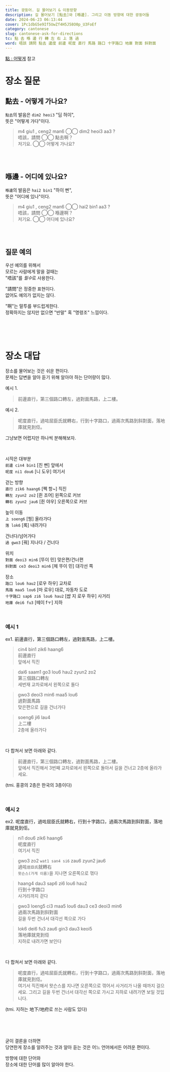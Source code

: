 ```yaml
---
title: 광둥어. 길 물어보기 & 이동방향
description: 길 몰어보기 [點去]와 [喺邊]. 그리고 이동 방향에 대한 광둥어들
date: 2024-06-23 06:13:44
cover: 1Pc1dbG5e9If5UwZf4H5J58O0p_U3FoEf
category: cantonese
slug: cantonese-ask-for-directions
tc: 點 去 喺 邊 行 轉 左 右 上 落 過
word: 唔該 請問 點去 邊度 前邊 呢度 直行 馬路 路口 十字路口 地庫 對面 斜對面
---
```


[點 : 어떻게](/blog/cantonese-how-and-why-dim) 참고

# 장소 질문

## 點去 - 어떻게 가나요?

`點去`의 발음은 `dim2 heoi3` "딤 허이",  
뜻은 "어떻게 가다"이다.

> m4 giu1 , ceng2 man6 ◯◯ dim2 heoi3 aa3 ?  
> 唔該，請問 ◯◯ 點去啊？  
> 저기요. ◯◯ 어떻게 가나요?

<br><br>

## 喺邊 - 어디에 있나요?

`喺邊`의 발음은 `hai2 bin1` "하이 삔",  
뜻은 "어디에 있나"이다.

> m4 giu1 , ceng2 man6 ◯◯ hai2 bin1 aa3 ?  
> 唔該，請問 ◯◯ 喺邊啊？  
> 저기요. ◯◯ 어디에 있나요?

<br><br>

## 질문 예의

우선 예의를 위해서  
모르는 사람에게 말을 걸때는  
"唔該"를 *필수*로 사용한다.

"請問"은 정중한 표현이다.  
없어도 예의가 없지는 않다.

"啊"는 말투를 부드럽게한다.  
정확하지는 않지만 없으면 "반말" 혹 "명령조" 느낌이다.

<br><br><br>

# 장소 대답

장소를 물어보는 것은 쉬운 편이다.  
문제는 답변을 알아 듣기 위해 알아야 하는 단어량이 많다.

예시 1.

> 前邊直行，第三個路口轉左，過對面馬路，上二樓。

예시 2.

> 呢度直行，過咗屈臣氏就轉右，行到十字路口，過兩次馬路到斜對面，落地庫就見到佢。

그냥보면 어렵지만 하나씩 분해해보자.

<br>

시작은 대부분  
`前邊 cin4 bin1` [친 삔] 앞에서  
`呢度 ni1 dou6` [니 도우] 여기서

걷는 방향  
`直行 zik6 haang6` [쩩 항~] 직진  
`轉左 zyun2 zo2` [쥔 조어] 왼쪽으로 커브  
`轉右 zyun2 jau6` [쥔 야우] 오른쪽으로 커브

높이 이동  
`上 soeng6` [쒕] 올라가다  
`落 lok6` [록] 내려가다

건너다/넘어가다  
`過 gwo3` [꿔] 지나다 / 건너다

위치  
`對面 deoi3 min6` [뚜이 민] 맞은편/건너편  
`斜對面 ce3 deoi3 min6` [체 뚜이 민] 대각선 쪽

장소  
`路口 lou6 hau2` [로우 하우] 교차로  
`馬路 maa5 lou6` [마 로우] 대로, 자동차 도로  
`十字路口 sap6 zi6 lou6 hau2` [썁 지 로우 하우] 사거리  
`地庫 dei6 fu3` [떼이 fㅜ] 지하

<br>

### 예시 1

ex1. 前邊直行，第三個路口轉左，過對面馬路，上二樓。

> cin4 bin1 zik6 haang6  
> 前邊直行  
> 앞에서 직진

> dai6 saam1 go3 lou6 hau2 zyun2 zo2  
> 第三個路口轉左  
> 세번재 교차로에서 왼쪽으로 돌다

> gwo3 deoi3 min6 maa5 lou6  
> 過對面馬路  
> 맞은편으로 길을 건너가다

> soeng6 ji6 lau4  
> 上二樓  
> 2층에 올라가다

<br>

다 합쳐서 보면 아래와 같다.

> 前邊直行，第三個路口轉左，過對面馬路，上二樓。  
> 앞에서 직진해서 3번째 교차로에서 왼쪽으로 돌아서 길을 건너고 2층에 올라가세요.

(tmi. 홍콩의 2층은 한국의 3층이다)

<br>

### 예시 2

ex2. 呢度直行，過咗屈臣氏就轉右，行到十字路口，過兩次馬路到斜對面，落地庫就見到佢。

> ni1 dou6 zik6 haang6  
> 呢度直行  
> 여기서 직진

> gwo3 zo2 `wat1 san4 si6` zau6 zyun2 jau6  
> 過咗`屈臣氏`就轉右  
> `왓슨스(가게 이름)`을 지나면 오른쪽으로 꺾다

> haang4 dau3 sap6 zi6 lou6 hau2  
> 行到十字路口  
> 사거리까지 걷다

> gwo3 loeng5 ci3 maa5 lou6 dau3 ce3 deoi3 min6  
> 過兩次馬路到斜對面  
> 길을 두번 건너서 대각선 쪽으로 가다

> lok6 dei6 fu3 zau6 gin3 dau3 keoi5  
> 落地庫就見到佢  
> 지하로 내려가면 보인다

<br>

다 합쳐서 보면 아래와 같다.

> 呢度直行，過咗屈臣氏就轉右，行到十字路口，過兩次馬路到斜對面，落地庫就見到佢。  
> 여기서 직진해서 왓슨스를 지나면 오른쪽으로 꺾어서 사거리가 나올 때까지 걸으세요. 그리고 길을 두번 건너서 대각선 쪽으로 가시고 지하로 내려가면 보일 것입니다.

(tmi. 지하는 地下/地府로 쓰는 사람도 있다)

<br><br><br>

굳이 결론을 더하면  
당연한게 장소를 알려주는 것과 알아 듣는 것은 어느 언어에서든 어려운 편이다.

방향에 대한 단어와  
장소에 대한 단어를 많이 알아야 한다.
